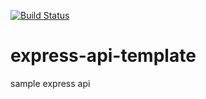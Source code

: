 [![Build Status](https://travis-ci.com/markhuz1925/express-api-template.svg?branch=master)](https://travis-ci.com/markhuz1925/express-api-template)

# express-api-template
sample express api

